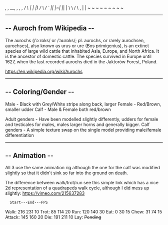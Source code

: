   _, _,_ __,  _,  _, _,_
 / \ | | |_) / \ / ` |_|
 |~| |_| | \ \ / \ , | |
 ~ ~  ~  ~ ~  ~   ~  ~ ~
                        
---------------------------
-- Auroch from Wikipedia --
---------------------------
The aurochs (/ˈɔːrɒks/ or /ˈaʊrɒks/; pl. aurochs, or rarely aurochsen, aurochses), also known as urus or ure (Bos primigenius), 
is an extinct species of large wild cattle that inhabited Asia, Europe, and North Africa. It is the ancestor of domestic cattle. 
The species survived in Europe until 1627, when the last recorded aurochs died in the Jaktorów Forest, Poland.

https://en.wikipedia.org/wiki/Aurochs


---------------------------
--    Coloring/Gender    --
---------------------------
Male - Black with Grey/White stripe along back, larger
Female - Red/Brown, smaller udder 
Calf - Male & Female both red/brown

Adult genders - Have been modelled slightly differently, udders for female and testicales for males, males larger horns and generally bigger.
Calf genders - A simple texture swap on the single model providing male/female differentiation

---------------------------
--       Animation       --
---------------------------
All 3 use the same animation rig although the one for the calf was modified slightly so that it didn't sink so far into the ground on death.

The difference between walk/trot/run see this simple link which has a nice 2d representation of a quadrapeds walk cycle, although I did mess up slightly:
https://vimeo.com/215637283

      Start---End---FPS
Walk:   216   231   10
Trot:    85   114   20
Run:    120   140   30
Eat:      0    30   15
Chew:    31    74   15
Attack: 145   160   20
Die:    191   211   10
Lay:     ~~Pending~~






